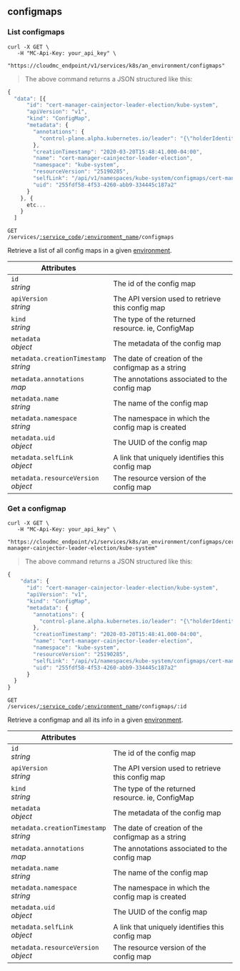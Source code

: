 ## configmaps

<!-------------------- LIST CONFIG MAPS -------------------->

### List configmaps

```shell
curl -X GET \
   -H "MC-Api-Key: your_api_key" \
   "https://cloudmc_endpoint/v1/services/k8s/an_environment/configmaps"
```

> The above command returns a JSON structured like this:

```js
{
  "data": [{
      "id": "cert-manager-cainjector-leader-election/kube-system",
      "apiVersion": "v1",
      "kind": "ConfigMap",
      "metadata": {
        "annotations": {
          "control-plane.alpha.kubernetes.io/leader": "{\"holderIdentity\":\"cert-manager-cainjector-54c4796c5d-9txng_7d63d35e-a197-497b-9b5f-c9722aabc6cd\",\"leaseDurationSeconds\":15,\"acquireTime\":\"2020-06-14T02:01:27Z\",\"renewTime\":\"2020-06-16T19:54:04Z\",\"leaderTransitions\":23}"
        },
        "creationTimestamp": "2020-03-20T15:48:41.000-04:00",
        "name": "cert-manager-cainjector-leader-election",
        "namespace": "kube-system",
        "resourceVersion": "25190285",
        "selfLink": "/api/v1/namespaces/kube-system/configmaps/cert-manager-cainjector-leader-election",
        "uid": "255fdf58-4f53-4260-abb9-334445c187a2"
      }
    }, {
      etc...
    } 
  ]
```

<code>GET /services/<a href="#administration-service-connections">:service_code</a>/<a href="#administration-environments">:environment_name</a>/configmaps</code>

Retrieve a list of all config maps in a given [environment](#administration-environments).

| Attributes                                 | &nbsp;                                                  |
| ------------------------------------------ | ------------------------------------------------------- |
| `id` <br/>_string_                         | The id of the config map                                |
| `apiVersion` <br/>_string_                 | The API version used to retrieve this config map        |
| `kind` <br/>_string_                       | The type of the returned resource. ie, ConfigMap        |
| `metadata` <br/>_object_                   | The metadata of the config map                          |
| `metadata.creationTimestamp` <br/>_string_ | The date of creation of the configmap as a string       |
| `metadata.annotations` <br/>_map_          | The annotations associated to the config map            |
| `metadata.name` <br/>_string_              | The name of the config map                              |
| `metadata.namespace` <br/>_string_         | The namespace in which the config map is created        |
| `metadata.uid` <br/>_object_               | The UUID of the config map                              |
| `metadata.selfLink` <br/>_object_          | A link that uniquely identifies this config map         |
| `metadata.resourceVersion` <br/>_object_   | The resource version of the config map                  |


<!-------------------- GET A configmap -------------------->

### Get a configmap

```shell
curl -X GET \
   -H "MC-Api-Key: your_api_key" \
   "https://cloudmc_endpoint/v1/services/k8s/an_environment/configmaps/cert-manager-cainjector-leader-election/kube-system"
```

> The above command returns a JSON structured like this:

```js
{
    "data": {
      "id": "cert-manager-cainjector-leader-election/kube-system",
      "apiVersion": "v1",
      "kind": "ConfigMap",
      "metadata": {
        "annotations": {
          "control-plane.alpha.kubernetes.io/leader": "{\"holderIdentity\":\"cert-manager-cainjector-54c4796c5d-9txng_7d63d35e-a197-497b-9b5f-c9722aabc6cd\",\"leaseDurationSeconds\":15,\"acquireTime\":\"2020-06-14T02:01:27Z\",\"renewTime\":\"2020-06-16T19:54:04Z\",\"leaderTransitions\":23}"
        },
        "creationTimestamp": "2020-03-20T15:48:41.000-04:00",
        "name": "cert-manager-cainjector-leader-election",
        "namespace": "kube-system",
        "resourceVersion": "25190285",
        "selfLink": "/api/v1/namespaces/kube-system/configmaps/cert-manager-cainjector-leader-election",
        "uid": "255fdf58-4f53-4260-abb9-334445c187a2"
      }
  }
}
```

<code>GET /services/<a href="#administration-service-connections">:service_code</a>/<a href="#administration-environments">:environment_name</a>/configmaps/:id</code>

Retrieve a configmap and all its info in a given [environment](#administration-environments).

| Attributes                                 | &nbsp;                                                  |
| ------------------------------------------ | ------------------------------------------------------- |
| `id` <br/>_string_                         | The id of the config map                                |
| `apiVersion` <br/>_string_                 | The API version used to retrieve this config map        |
| `kind` <br/>_string_                       | The type of the returned resource. ie, ConfigMap        |
| `metadata` <br/>_object_                   | The metadata of the config map                          |
| `metadata.creationTimestamp` <br/>_string_ | The date of creation of the configmap as a string       |
| `metadata.annotations` <br/>_map_          | The annotations associated to the config map            |
| `metadata.name` <br/>_string_              | The name of the config map                              |
| `metadata.namespace` <br/>_string_         | The namespace in which the config map is created        |
| `metadata.uid` <br/>_object_               | The UUID of the config map                              |
| `metadata.selfLink` <br/>_object_          | A link that uniquely identifies this config map         |
| `metadata.resourceVersion` <br/>_object_   | The resource version of the config map                  |

